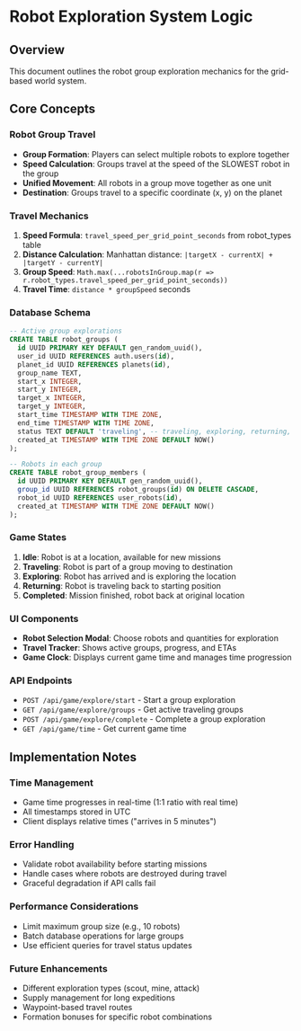 # Robot Exploration System Logic

## Overview

This document outlines the robot group exploration mechanics for the grid-based world system.

## Core Concepts

### Robot Group Travel

- **Group Formation**: Players can select multiple robots to explore together
- **Speed Calculation**: Groups travel at the speed of the SLOWEST robot in the group
- **Unified Movement**: All robots in a group move together as one unit
- **Destination**: Groups travel to a specific coordinate (x, y) on the planet

### Travel Mechanics

1. **Speed Formula**: `travel_speed_per_grid_point_seconds` from robot_types table
2. **Distance Calculation**: Manhattan distance: `|targetX - currentX| + |targetY - currentY|`
3. **Group Speed**: `Math.max(...robotsInGroup.map(r => r.robot_types.travel_speed_per_grid_point_seconds))`
4. **Travel Time**: `distance * groupSpeed` seconds

### Database Schema

```sql
-- Active group explorations
CREATE TABLE robot_groups (
  id UUID PRIMARY KEY DEFAULT gen_random_uuid(),
  user_id UUID REFERENCES auth.users(id),
  planet_id UUID REFERENCES planets(id),
  group_name TEXT,
  start_x INTEGER,
  start_y INTEGER,
  target_x INTEGER,
  target_y INTEGER,
  start_time TIMESTAMP WITH TIME ZONE,
  end_time TIMESTAMP WITH TIME ZONE,
  status TEXT DEFAULT 'traveling', -- traveling, exploring, returning, completed
  created_at TIMESTAMP WITH TIME ZONE DEFAULT NOW()
);

-- Robots in each group
CREATE TABLE robot_group_members (
  id UUID PRIMARY KEY DEFAULT gen_random_uuid(),
  group_id UUID REFERENCES robot_groups(id) ON DELETE CASCADE,
  robot_id UUID REFERENCES user_robots(id),
  created_at TIMESTAMP WITH TIME ZONE DEFAULT NOW()
);
```

### Game States

1. **Idle**: Robot is at a location, available for new missions
2. **Traveling**: Robot is part of a group moving to destination
3. **Exploring**: Robot has arrived and is exploring the location
4. **Returning**: Robot is traveling back to starting position
5. **Completed**: Mission finished, robot back at original location

### UI Components

- **Robot Selection Modal**: Choose robots and quantities for exploration
- **Travel Tracker**: Shows active groups, progress, and ETAs
- **Game Clock**: Displays current game time and manages time progression

### API Endpoints

- `POST /api/game/explore/start` - Start a group exploration
- `GET /api/game/explore/groups` - Get active traveling groups
- `POST /api/game/explore/complete` - Complete a group exploration
- `GET /api/game/time` - Get current game time

## Implementation Notes

### Time Management

- Game time progresses in real-time (1:1 ratio with real time)
- All timestamps stored in UTC
- Client displays relative times ("arrives in 5 minutes")

### Error Handling

- Validate robot availability before starting missions
- Handle cases where robots are destroyed during travel
- Graceful degradation if API calls fail

### Performance Considerations

- Limit maximum group size (e.g., 10 robots)
- Batch database operations for large groups
- Use efficient queries for travel status updates

### Future Enhancements

- Different exploration types (scout, mine, attack)
- Supply management for long expeditions
- Waypoint-based travel routes
- Formation bonuses for specific robot combinations
